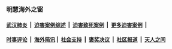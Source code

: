 
### 明慧海外之窗

####  [武汉肺炎](indexes/365.md?t=02101000) &nbsp;|&nbsp;  [迫害案例综述](indexes/328.md?t=02101000) &nbsp;|&nbsp; [迫害致死案例](indexes/277.md?t=02101000)  &nbsp;|&nbsp; [更多迫害案例](indexes/81.md?t=02101000)  &nbsp;|&nbsp; 
####  [时事评论](indexes/19.md?t=02101000) &nbsp;|&nbsp; [海外简讯](indexes/245.md?t=02101000)&nbsp;|&nbsp;  [社会支持](indexes/140.md?t=02101000) &nbsp;|&nbsp; [褒奖决议](indexes/282.md?t=02101000) &nbsp;|&nbsp; [社区报道](indexes/91.md?t=02101000)  &nbsp;|&nbsp; [天人之间](indexes/78.md?t=02101000) 

